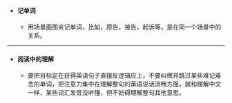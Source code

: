 - #### 记单词
	- 用场景画图来记单词，比如，原告，被告，起诉等，是在同一个场景中的关系。
- ---
- #### 阅读中的理解
	- 要把目标定在获得英语句子直接反逻辑应上，不要纠缠并跳过某些难记难念的单词，把注意力集中在理解整句的英语说话流畅方面，就和理解中文一样，某些词汇发音没听懂，但不妨碍理解整句其他意思。